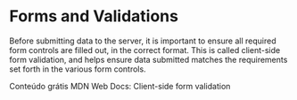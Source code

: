 # Forms and Validations

Before submitting data to the server, it is important to ensure all required form controls are filled out, in the correct format. This is called client-side form validation, and helps ensure data submitted matches the requirements set forth in the various form controls.

<ResourceGroupTitle>Conteúdo grátis</ResourceGroupTitle>
<BadgeLink badgeText='Read' colorScheme='yellow' href='https://developer.mozilla.org/en-US/docs/Learn/Forms/Form_validation'>MDN Web Docs: Client-side form validation</BadgeLink>

